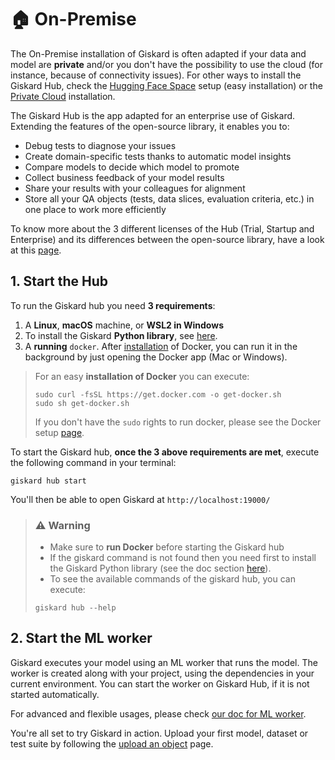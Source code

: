 # 🏠 On-Premise

The On-Premise installation of Giskard is often adapted if your data and model are **private** and/or you don't have the possibility to use the cloud (for instance, because of connectivity issues). For other ways to install the Giskard Hub, check the [Hugging Face Space](../install_hfs/index.md) setup (easy installation) or the [Private Cloud](../install_on_prem/index.md) installation.

The Giskard Hub is the app adapted for an enterprise use of Giskard. Extending the features of the open-source library, it enables you to:

* Debug tests to diagnose your issues
* Create domain-specific tests thanks to automatic model insights
* Compare models to decide which model to promote
* Collect business feedback of your model results
* Share your results with your colleagues for alignment
* Store all your QA objects (tests, data slices, evaluation criteria, etc.) in one place to work more efficiently

To know more about the 3 different licenses of the Hub (Trial, Startup and Enterprise) and its differences between the open-source library, have a look at this [page](https://www.giskard.ai/pricing).

## 1. Start the Hub

To run the Giskard hub you need **3 requirements**:

1. A **Linux**, **macOS** machine, or **WSL2 in Windows**
2. To install the Giskard **Python library**, see [here](../../../open_source/installation_library/index.md).
3. A **running** ``docker``. After [installation](https://docs.docker.com/engine/install/debian/) of Docker, you can run it in the background by just opening the Docker app (Mac or Windows).

> For an easy **installation of Docker** you can execute:
> ```
> sudo curl -fsSL https://get.docker.com -o get-docker.sh
> sudo sh get-docker.sh
> ```
> If you don't have the `sudo` rights to run docker, please see the Docker setup [page](https://docs.docker.com/engine/install/linux-postinstall/).



To start the Giskard hub, **once the 3 above requirements are met**, execute the following command in your terminal:

```
giskard hub start
```

You'll then be able to open Giskard at `http://localhost:19000/`

> ### ⚠️ Warning
> - Make sure to **run Docker** before starting the Giskard hub
> - If the giskard command is not found then you need first to install the Giskard Python library (see the doc section [here](../../../open_source/installation_library/index.md)).
> - To see the available commands of the giskard hub, you can execute:
> ```
> giskard hub --help
> ```

## 2. Start the ML worker

Giskard executes your model using an ML worker that runs the model. The worker is created along with your project, using the dependencies in your current environment. You can start the worker on Giskard Hub, if it is not started automatically.

For advanced and flexible usages, please check [our doc for ML worker](../../mlworker/index.md).

You're all set to try Giskard in action. Upload your first model, dataset or test suite by following the [upload an object](../../../upload/index.md) page.
